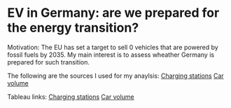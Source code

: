 # EV in Germany: are we prepared for the energy transition?


Motivation: 
The EU has set a target to sell 0 vehicles that are powered by fossil fuels by 2035. My main interest is to assess wheather Germany is prepared for such transition. 

The following are the sources I used for my anaylsis: 
[Charging stations](https://www.kaggle.com/datasets/mexwell/electric-vehicle-charging-in-germany)
[Car volume](https://co2cars.apps.eea.europa.eu/?source=%7B%22track_total_hits%22%3Atrue%2C%22query%22%3A%7B%22bool%22%3A%7B%22must%22%3A%7B%22bool%22%3A%7B%22must%22%3A%5B%7B%22constant_score%22%3A%7B%22filter%22%3A%7B%22bool%22%3A%7B%22must%22%3A%5B%7B%22bool%22%3A%7B%22should%22%3A%5B%7B%22term%22%3A%7B%22year%22%3A2022%7D%7D%5D%7D%7D%2C%7B%22bool%22%3A%7B%22should%22%3A%5B%7B%22term%22%3A%7B%22scStatus%22%3A%22Provisional%22%7D%7D%5D%7D%7D%5D%7D%7D%7D%7D%5D%7D%7D%2C%22filter%22%3A%7B%22bool%22%3A%7B%22should%22%3A%5B%7B%22term%22%3A%7B%22MS%22%3A%22DE%22%7D%7D%5D%7D%7D%7D%7D%2C%22display_type%22%3A%22tabular%22%7D)


Tableau links: 
[Charging stations](https://public.tableau.com/app/profile/maria.pe3830/viz/ChargingStations_17080182433290/StationsinGermany?publish=yes)
[Car volume](https://public.tableau.com/views/Cars_Germany/Sheet4?:language=en-US&:sid=&:display_count=n&:origin=viz_share_link)
   
